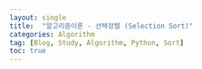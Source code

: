 ```yaml
---
layout: single
title:  "알고리즘이론 - 선택정렬 (Selection Sort)"
categories: Algorithm
tag: [Blog, Study, Algorithm, Python, Sort]
toc: true
---
```

